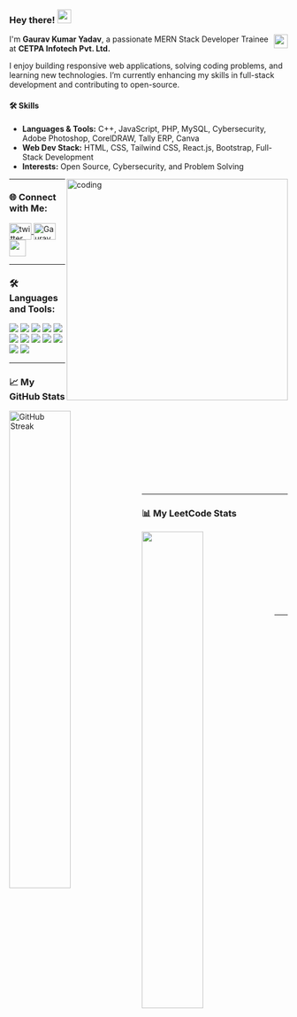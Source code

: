 ### Hey there! <img src="https://media.giphy.com/media/hvRJCLFzcasrR4ia7z/giphy.gif" width="25px"/>

<img align="right" height="25" src="https://komarev.com/ghpvc/?username=Gauravkumaryadav4321&style=for-the-badge" />

<p>
  I'm <strong>Gaurav Kumar Yadav</strong>, a passionate MERN Stack Developer Trainee at <strong>CETPA Infotech Pvt. Ltd.</strong>
</p>

<p>
  I enjoy building responsive web applications, solving coding problems, and learning new technologies. I’m currently enhancing my skills in full-stack development and contributing to open-source.
</p>

#### 🛠️ Skills
- **Languages & Tools:** C++, JavaScript, PHP, MySQL, Cybersecurity, Adobe Photoshop, CorelDRAW, Tally ERP, Canva  
- **Web Dev Stack:** HTML, CSS, Tailwind CSS, React.js, Bootstrap, Full-Stack Development  
- **Interests:** Open Source, Cybersecurity, and Problem Solving  

<img align="right" alt="coding" width="400" src="https://miro.medium.com/max/1360/0*7Q3yvSIv_t0ioJ-Z.gif" />

---

### 🌐 Connect with Me:

<p align="left">
  <a href="https://x.com/Gauravkuma52887" target="blank">
    <img align="center" src="https://raw.githubusercontent.com/rahuldkjain/github-profile-readme-generator/master/src/images/icons/Social/twitter.svg" alt="twitter" height="30" width="40" />
  </a>
  <a href="https://www.linkedin.com/in/gaurav-kumar-yadav-30406a236/" target="blank">
    <img align="center" src="https://raw.githubusercontent.com/rahuldkjain/github-profile-readme-generator/master/src/images/icons/Social/linked-in-alt.svg" alt="Gaurav Kumar Yadav" height="30" width="40" />
  </a>
  <a href="https://github.com/Gauravkumaryadav4321" target="blank">
    <img align="center" src="https://img.shields.io/badge/GitHub-%23181717.svg?style=for-the-badge&logo=github&logoColor=white" height="30" />
  </a>
</p>

---

### 🛠️ Languages and Tools:

<div>
  <img src="https://img.shields.io/badge/c++-%2300599C.svg?style=for-the-badge&logo=c%2B%2B&logoColor=white" />
  <img src="https://img.shields.io/badge/html5-%23E34F26.svg?style=for-the-badge&logo=html5&logoColor=white" />
  <img src="https://img.shields.io/badge/CSS-239120?&style=for-the-badge&logo=css3&logoColor=white" />
  <img src="https://img.shields.io/badge/JavaScript-F7DF1E?style=for-the-badge&logo=javascript&logoColor=black" />
  <img src="https://img.shields.io/badge/Visual_Studio_Code-0078D4?style=for-the-badge&logo=visual%20studio%20code&logoColor=white" />
  <img src="https://img.shields.io/badge/react-%2320232a.svg?style=for-the-badge&logo=react&logoColor=%2361DAFB" />
  <img src="https://img.shields.io/badge/tailwindcss-%2338B2AC.svg?style=for-the-badge&logo=tailwind-css&logoColor=white" />
  <img src="https://img.shields.io/badge/MySQL-%2300C7B7.svg?style=for-the-badge&logo=mysql&logoColor=white" />
  <img src="https://img.shields.io/badge/Bootstrap-%23430098.svg?style=for-the-badge&logo=bootstrap&logoColor=white" />
  <img src="https://img.shields.io/badge/Adobe-Photoshop-blue?style=for-the-badge&logo=adobe&logoColor=white" />
  <img src="https://img.shields.io/badge/CorelDRAW-%23000000.svg?style=for-the-badge&logo=CorelDraw&logoColor=white" />
  <img src="https://img.shields.io/badge/Canva-%2300C4CC.svg?style=for-the-badge&logo=canva&logoColor=white" />
</div>

---

### 📈 My GitHub Stats

<a href="https://git.io/streak-stats">
  <img align="left" width="47%" src="https://streak-stats.demolab.com?user=Gauravkumaryadav4321&theme=dark" alt="GitHub Streak" />
</a>

<br><br><br><br><br><br><br><br> <!-- Spacing -->

---

### 📊 My LeetCode Stats

<img align="left" width="47%" src="https://leetcard.jacoblin.cool/Gauravkumaryadav?theme=dark" />

<br><br><br><br><br><br><br><br>

---




<!--
**Gauravkumaryadav4321/Gauravkumaryadav4321** is a ✨ _special_ ✨ repository because its `README.md` (this file) appears on your GitHub profile.

Here are some ideas to get you started:

- 🔭 I’m currently working on ...
- 🌱 I’m currently learning ...
- 👯 I’m looking to collaborate on ...
- 🤔 I’m looking for help with ...
- 💬 Ask me about ...
- 📫 How to reach me: ...
- 😄 Pronouns: ...
- ⚡ Fun fact: ...
-->
